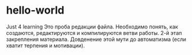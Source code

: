 # hello-world
Just 4 learning
Это проба редакции файла.
Необходимо понять, как создаются, редактируются и компилируются ветви работы.
2-й этап закрепления материала. Довденение этой мути до автоматизма (если хватит терпения и мотивации).
